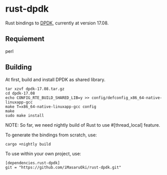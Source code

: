 # rust-dpdk

Rust bindings to [DPDK](http://dpdk.org/), currently at version 17.08.

## Requiement

perl

## Building

At first, build and install DPDK as shared library.

```
tar xzvf dpdk-17.08.tar.gz
cd dpdk-17.08
echo CONFIG_RTE_BUILD_SHARED_LIB=y >> config/defconfig_x86_64-native-linuxapp-gcc
make T=x86_64-native-linuxapp-gcc config
make
sudo make install
```

NOTE: So far, we need nightly build of Rust to use #[thread_local] feature.

To generate the bindings from scratch, use:

```
cargo +nightly build
```

To use within your own project, use:

```
[dependencies.rust-dpdk]
git = "https://github.com/iMasaruOki/rust-dpdk.git"
```
